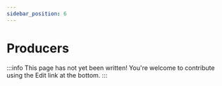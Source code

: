 ```yaml
---
sidebar_position: 6
---
```


# Producers

:::info
This page has not yet been written! You're welcome to contribute using the Edit link at the bottom.
:::

